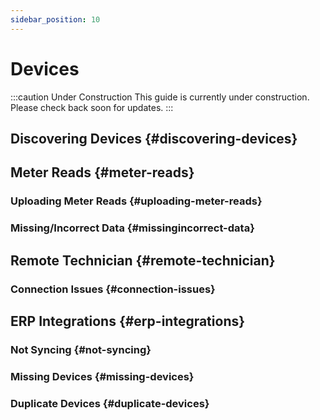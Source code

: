 ```yaml
---
sidebar_position: 10
---
```


# Devices

:::caution Under Construction
This guide is currently under construction. Please check back soon for updates.
:::

## Discovering Devices {#discovering-devices}

## Meter Reads {#meter-reads}
### Uploading Meter Reads {#uploading-meter-reads}
### Missing/Incorrect Data {#missingincorrect-data}

## Remote Technician {#remote-technician}
### Connection Issues {#connection-issues}

## ERP Integrations {#erp-integrations}
### Not Syncing {#not-syncing}
### Missing Devices {#missing-devices}
### Duplicate Devices {#duplicate-devices}
